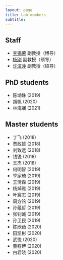 ```yaml
---
layout: page
title: Lab members
subtitle: 
---
```


## Staff 

+ [李锡荣](http://lixirong.net/) 副教授（博导）
+ [杨刚](http://info.ruc.edu.cn/academic_professor.php?teacher_id=54) 副教授（硕导）
+ [许洁萍](http://info.ruc.edu.cn/academic_professor.php?teacher_id=34) 副教授（硕导）

## PhD students 

+ 陈坳珠 (2019)
+ 胡帆 (2020)
+ 林海斓 (2021)

## Master students 

+ 丁飞 (2018)
+ 贾政雄 (2018)
+ 刘致远 (2018)
+ 钱锐 (2018)
+ 王杰 (2018)
+ 何明智 (2019)
+ 季家琦 (2019)
+ 王渭森 (2019)
+ 杨焯雅 (2019)
+ 叶宸志 (2019)
+ 周方铭 (2019)
+ 孙蕴哲 (2019)
+ 张钊诚 (2019)
+ 孙卫民 (2019)
+ 陈欣茹 (2020)
+ 田凯彬 (2020)
+ 武悦 (2020)
+ 董程博 (2020)
+ 白君晓 (2020)
